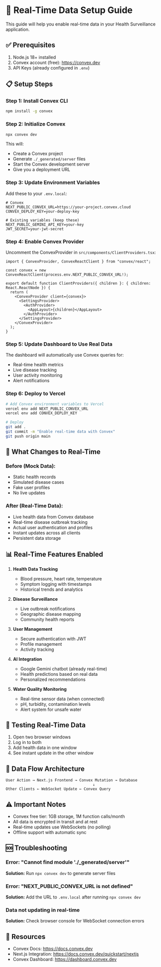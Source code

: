 # 🚀 Real-Time Data Setup Guide

This guide will help you enable real-time data in your Health Surveillance application.

## ✅ Prerequisites

1. Node.js 18+ installed
2. Convex account (free): https://convex.dev
3. API Keys (already configured in `.env`)

## 📋 Setup Steps

### Step 1: Install Convex CLI
```bash
npm install -g convex
```

### Step 2: Initialize Convex
```bash
npx convex dev
```

This will:
- Create a Convex project
- Generate `./_generated/server` files
- Start the Convex development server
- Give you a deployment URL

### Step 3: Update Environment Variables

Add these to your `.env.local`:
```env
# Convex
NEXT_PUBLIC_CONVEX_URL=https://your-project.convex.cloud
CONVEX_DEPLOY_KEY=your-deploy-key

# Existing variables (keep these)
NEXT_PUBLIC_GEMINI_API_KEY=your-key
JWT_SECRET=your-jwt-secret
```

### Step 4: Enable Convex Provider

Uncomment the ConvexProvider in `src/components/ClientProviders.tsx`:

```tsx
import { ConvexProvider, ConvexReactClient } from "convex/react";

const convex = new ConvexReactClient(process.env.NEXT_PUBLIC_CONVEX_URL!);

export default function ClientProviders({ children }: { children: React.ReactNode }) {
  return (
    <ConvexProvider client={convex}>
      <SettingsProvider>
        <AuthProvider>
          <AppLayout>{children}</AppLayout>
        </AuthProvider>
      </SettingsProvider>
    </ConvexProvider>
  );
}
```

### Step 5: Update Dashboard to Use Real Data

The dashboard will automatically use Convex queries for:
- Real-time health metrics
- Live disease tracking
- User activity monitoring
- Alert notifications

### Step 6: Deploy to Vercel

```bash
# Add Convex environment variables to Vercel
vercel env add NEXT_PUBLIC_CONVEX_URL
vercel env add CONVEX_DEPLOY_KEY

# Deploy
git add .
git commit -m "Enable real-time data with Convex"
git push origin main
```

## 🔄 What Changes to Real-Time

### Before (Mock Data):
- Static health records
- Simulated disease cases
- Fake user profiles
- No live updates

### After (Real-Time Data):
- Live health data from Convex database
- Real-time disease outbreak tracking
- Actual user authentication and profiles
- Instant updates across all clients
- Persistent data storage

## 📊 Real-Time Features Enabled

1. **Health Data Tracking**
   - Blood pressure, heart rate, temperature
   - Symptom logging with timestamps
   - Historical trends and analytics

2. **Disease Surveillance**
   - Live outbreak notifications
   - Geographic disease mapping
   - Community health reports

3. **User Management**
   - Secure authentication with JWT
   - Profile management
   - Activity tracking

4. **AI Integration**
   - Google Gemini chatbot (already real-time)
   - Health predictions based on real data
   - Personalized recommendations

5. **Water Quality Monitoring**
   - Real-time sensor data (when connected)
   - pH, turbidity, contamination levels
   - Alert system for unsafe water

## 🧪 Testing Real-Time Data

1. Open two browser windows
2. Log in to both
3. Add health data in one window
4. See instant update in the other window

## 📱 Data Flow Architecture

```
User Action → Next.js Frontend → Convex Mutation → Database
                                       ↓
Other Clients ← WebSocket Update ← Convex Query
```

## ⚠️ Important Notes

- Convex free tier: 1GB storage, 1M function calls/month
- All data is encrypted in transit and at rest
- Real-time updates use WebSockets (no polling)
- Offline support with automatic sync

## 🆘 Troubleshooting

### Error: "Cannot find module './_generated/server'"
**Solution:** Run `npx convex dev` to generate server files

### Error: "NEXT_PUBLIC_CONVEX_URL is not defined"
**Solution:** Add the URL to `.env.local` after running `npx convex dev`

### Data not updating in real-time
**Solution:** Check browser console for WebSocket connection errors

## 🔗 Resources

- Convex Docs: https://docs.convex.dev
- Next.js Integration: https://docs.convex.dev/quickstart/nextjs
- Convex Dashboard: https://dashboard.convex.dev
